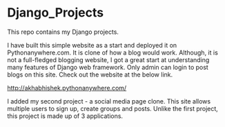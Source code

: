 # Django_Projects
This repo contains my Django projects.  

I have built this simple website as a start and deployed it on Pythonanywhere.com. It is clone of how a blog would work. Although, it is not a full-fledged blogging website, I got a great start at understanding many features of Django web framework. Only admin can login to post blogs on this site. Check out the website at the below link.  

http://akhabhishek.pythonanywhere.com/

I added my second project - a social media page clone. This site allows multiple users to sign up, create groups and posts. Unlike the first project, this project is made up of 3 applications.
